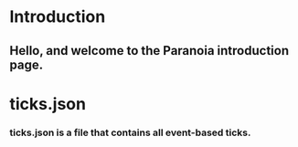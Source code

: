 # Introduction

## Hello, and welcome to the Paranoia introduction page.

# ticks.json

### **ticks.json** is a file that contains all event-based ticks.